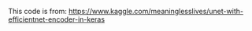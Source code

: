 This code is from:
	https://www.kaggle.com/meaninglesslives/unet-with-efficientnet-encoder-in-keras
